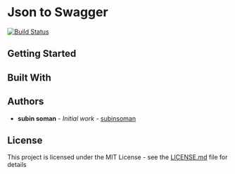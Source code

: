 # Json to Swagger
[![Build Status](https://travis-ci.org/joemccann/dillinger.svg?branch=master)](https://travis-ci.org/joemccann/dillinger)

## Getting Started


## Built With




## Authors

* **subin soman** - *Initial work* - [subinsoman](https://github.com/subinsoman)


## License

This project is licensed under the MIT License - see the [LICENSE.md](LICENSE.md) file for details


